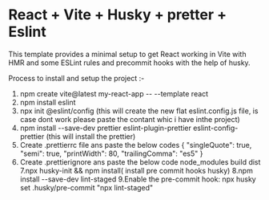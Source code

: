 # React + Vite + Husky + pretter + Eslint 

This template provides a minimal setup to get React working in Vite with HMR and some ESLint rules and precommit hooks with the help of husky.

Process to install and setup the project  :- 
1. npm create vite@latest my-react-app -- --template react
2. npm install eslint
3. npx init @eslint/config (this will create the new flat eslint.config.js file, is case dont work please paste the contant whic i have inthe project)
4. npm install --save-dev prettier eslint-plugin-prettier eslint-config-prettier (this will install the prettier)
5. Create .prettierrc file ans paste the below  codes
{
  "singleQuote": true,
  "semi": true,
  "printWidth": 80,
  "trailingComma": "es5"
}
6. Create .prettierignore ans paste the below code
node_modules
build
dist
7.npx husky-init && npm install( install pre commit hooks husky)
8.npm install --save-dev lint-staged
9.Enable the pre-commit hook:
npx husky set .husky/pre-commit "npx lint-staged"
